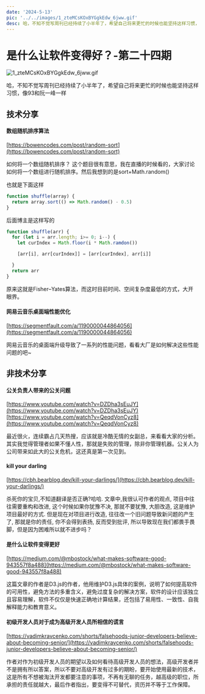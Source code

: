 ```yaml
---
date: '2024-5-13'
pic: '../../images/1_zteMCsKOxBYGgkEdw_6jww.gif'
desc: 哈，不知不觉写周刊已经持续了小半年了，希望自己将来更忙的时候也能坚持这样习惯，像93和阮一峰一样
---
```

# 是什么让软件变得好？-第二十四期


![1_zteMCsKOxBYGgkEdw_6jww.gif](../../images/1_zteMCsKOxBYGgkEdw_6jww.gif)


哈，不知不觉写周刊已经持续了小半年了，希望自己将来更忙的时候也能坚持这样习惯，像93和阮一峰一样


## 技术分享
#### 数组随机排序算法

[https://bowencodes.com/post/random-sort](https://bowencodes.com/post/random-sort)

如何将一个数组随机排序？
这个题目很有意思，我在直播的时候看的，大家讨论如何将一个数组进行随机排序。然后我想到的是sort+Math.random()

也就是下面这样
```javascript
function shuffle(array) {
  return array.sort(() => Math.random() - 0.5)
}
```

后面博主是这样写的

```javascript
function shuffle(arr) {
  for (let i = arr.length; i>= 0; i--) {
    let curIndex = Math.floor(i * Math.ramdon())

    [arr[i], arr[curIndex]] = [arr[curIndex], arr[i]]

  }
  return arr
}
```

原来这就是Fisher–Yates算法，而这时目前时间、空间复杂度最低的方式，大开眼界。


#### 网易云音乐桌面端性能优化

[https://segmentfault.com/a/1190000044864056](https://segmentfault.com/a/1190000044864056)

网易云音乐的桌面端升级导致了一系列的性能问题，看看大厂是如何解决这些性能问题的吧~



## 非技术分享

#### 公关负责人带来的公关问题

[https://www.youtube.com/watch?v=DZDha3sEuJY](https://www.youtube.com/watch?v=DZDha3sEuJY)
[https://www.youtube.com/watch?v=QeqdVonCyz8](https://www.youtube.com/watch?v=QeqdVonCyz8)

最近很火，连续霸占几天热搜，应该就是冷酷无情的女副总，来看看大家的分析。其实我觉得管理者如果不懂人性，那就是失败的管理，除非你管理机器。公关人为公司带来如此大的公关危机，这还真是第一次见到。



#### kill your darling

[https://cbh.bearblog.dev/kill-your-darlings/](https://cbh.bearblog.dev/kill-your-darlings/)

杀死你的宝贝,不知道翻译是否正确?哈哈. 文章中,我很认可作者的观点, 项目中往往需要重构和改进, 这个时候如果你犹豫不决, 那就不要犹豫, 大胆改造, 这是维护项目最好的方式. 但是现在对项目进行改造, 往往改一个旧问题导致新问题的产生了, 那就是你的责任, 你不会得到表扬, 反而受到批评, 所以导致现在我们都畏手畏脚，但是因为困难所以就不进步吗？


#### 是什么让软件变得更好

[https://medium.com/@mbostock/what-makes-software-good-943557f8a488](https://medium.com/@mbostock/what-makes-software-good-943557f8a488)


这篇文章的作者是D3.js的作者，他用维护D3.js具体的案例，说明了如何提高软件的可用性，避免方法的多重含义，避免过度复杂的解决方案，软件的设计应该独立且容易理解，软件不仅仅是快速正确地计算结果，还包括了易用性、一致性、自我解释能力和教育意义。


#### 初级开发人员对于成为高级开发人员所相信的谎言

[https://vadimkravcenko.com/shorts/falsehoods-junior-developers-believe-about-becoming-senior/](https://vadimkravcenko.com/shorts/falsehoods-junior-developers-believe-about-becoming-senior/)

作者对作为初级开发人员的期望以及如何看待高级开发人员的想法，高级开发者并不是拥有所以答案，所以不要对高级开发有过多的期盼，要开始使用最新的技术，这是所有不想被淘汰开发都要注意的事项，不再有无聊的任务，越高级的职位，所承担的责任就越大，最后作者指出，要变得不可替代，资历并不等于工作保障。


